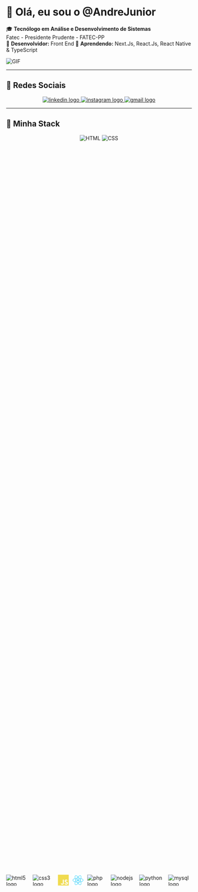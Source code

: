 # 👋 Olá, eu sou o @AndreJunior

🎓 **Tecnólogo em Análise e Desenvolvimento de Sistemas**  
Fatec - Presidente Prudente - FATEC-PP  
👀 **Desenvolvidor:**  Front End 
🌱 **Aprendendo:** Next.Js, React.Js, React Native & TypeScript

![GIF](https://github.com/Anmol-Baranwal/Cool-GIFs-For-GitHub/assets/74038190/80728820-e06b-4f96-9c9e-9df46f0cc0a5)

---

## 🔗 Redes Sociais

<div align="center">
  <a href="https://www.linkedin.com/in/andré-junior-b928b2161/" target="_blank">
    <img src="https://img.shields.io/static/v1?message=LinkedIn&logo=linkedin&label=&color=0077B5&logoColor=white&labelColor=&style=for-the-badge" height="40" alt="linkedin logo" />
  </a>
  <a href="https://www.instagram.com/ajrgadgestore/" target="_blank">
    <img src="https://img.shields.io/static/v1?message=Instagram&logo=instagram&label=&color=E4405F&logoColor=white&labelColor=&style=for-the-badge" height="40" alt="instagram logo" />
  </a>
  <a href="mailto:anndreh01@gmail.com" target="_blank">
    <img src="https://img.shields.io/static/v1?message=Gmail&logo=gmail&label=&color=D14836&logoColor=white&labelColor=&style=for-the-badge" height="40" alt="gmail logo" />
  </a>
</div>

---

## 🎯 Minha Stack
<div align="center">
<img src="https://github.com/Anmol-Baranwal/Cool-GIFs-For-GitHub/assets/74038190/29fd6286-4e7b-4d6c-818f-c4765d5e39a9" alt="HTML" width="100">
<img src="https://github.com/Anmol-Baranwal/Cool-GIFs-For-GitHub/assets/74038190/67f477ed-6624-42da-99f0-1a7b1a16eecb" alt="CSS" width="100">
</div>
<div style="display: flex; justify-content: center; align-items: center; min-height: 100vh;">
  <div style="display: flex; gap: 10px; align-items: center;">
    <img src="https://cdn.jsdelivr.net/gh/devicons/devicon/icons/html5/html5-original.svg" height="30" alt="html5 logo" />
    <img src="https://cdn.jsdelivr.net/gh/devicons/devicon/icons/css3/css3-original.svg" height="30" alt="css3 logo" />
    <img src="https://raw.githubusercontent.com/devicons/devicon/master/icons/javascript/javascript-plain.svg" height="30" alt="js logo" />
    <img src="https://raw.githubusercontent.com/devicons/devicon/master/icons/react/react-original.svg" height="30" alt="react logo" />
    <img src="https://img.shields.io/badge/PHP-777BB4?style=for-the-badge&logo=php&logoColor=white" height="30" alt="php logo" />
    <img src="https://img.shields.io/badge/Node.js-43853D?style=for-the-badge&logo=node.js&logoColor=white" height="30" alt="nodejs logo" />
    <img src="https://cdn.jsdelivr.net/gh/devicons/devicon/icons/python/python-original.svg" height="30" alt="python logo" />
    <img src="https://cdn.jsdelivr.net/gh/devicons/devicon/icons/mysql/mysql-original.svg" height="30" alt="mysql logo" />
  </div>
</div>


---

## 📈 Métricas do GitHub

<div align="center">
  <img width="440px" src="https://github-readme-stats.vercel.app/api?username=anndrehjr&show_icons=true&theme=radical" alt="GitHub Stats">
  <img width="385px" src="https://github-readme-stats.anuraghazra1.vercel.app/api/top-langs/?username=anndrehjr&layout=compact&theme=radical" alt="Top Languages">
  <img width="440px" src="https://github-readme-activity-graph.vercel.app/graph?username=anndrehjr&theme=dracula" alt="Activity Graph">
  <img width="385px" src="https://github-readme-streak-stats.herokuapp.com/?user=anndrehjr&theme=radical" alt="Streak Stats">
</div>


---
